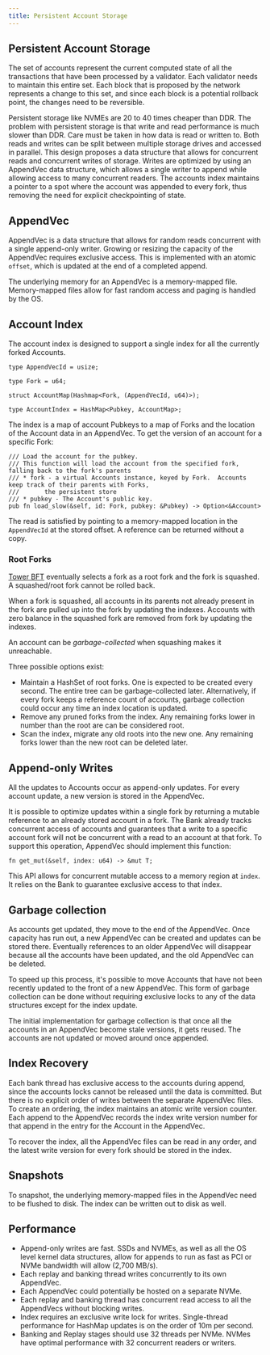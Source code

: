 ```yaml
---
title: Persistent Account Storage
---
```


## Persistent Account Storage

The set of accounts represent the current computed state of all the transactions that have been processed by a validator. Each validator needs to maintain this entire set. Each block that is proposed by the network represents a change to this set, and since each block is a potential rollback point, the changes need to be reversible.

Persistent storage like NVMEs are 20 to 40 times cheaper than DDR. The problem with persistent storage is that write and read performance is much slower than DDR. Care must be taken in how data is read or written to. Both reads and writes can be split between multiple storage drives and accessed in parallel. This design proposes a data structure that allows for concurrent reads and concurrent writes of storage. Writes are optimized by using an AppendVec data structure, which allows a single writer to append while allowing access to many concurrent readers. The accounts index maintains a pointer to a spot where the account was appended to every fork, thus removing the need for explicit checkpointing of state.

## AppendVec

AppendVec is a data structure that allows for random reads concurrent with a single append-only writer. Growing or resizing the capacity of the AppendVec requires exclusive access. This is implemented with an atomic `offset`, which is updated at the end of a completed append.

The underlying memory for an AppendVec is a memory-mapped file. Memory-mapped files allow for fast random access and paging is handled by the OS.

## Account Index

The account index is designed to support a single index for all the currently forked Accounts.

```text
type AppendVecId = usize;

type Fork = u64;

struct AccountMap(Hashmap<Fork, (AppendVecId, u64)>);

type AccountIndex = HashMap<Pubkey, AccountMap>;
```

The index is a map of account Pubkeys to a map of Forks and the location of the Account data in an AppendVec. To get the version of an account for a specific Fork:

```text
/// Load the account for the pubkey.
/// This function will load the account from the specified fork, falling back to the fork's parents
/// * fork - a virtual Accounts instance, keyed by Fork.  Accounts keep track of their parents with Forks,
///       the persistent store
/// * pubkey - The Account's public key.
pub fn load_slow(&self, id: Fork, pubkey: &Pubkey) -> Option<&Account>
```

The read is satisfied by pointing to a memory-mapped location in the `AppendVecId` at the stored offset. A reference can be returned without a copy.

### Root Forks

[Tower BFT](tower-bft.md) eventually selects a fork as a root fork and the fork is squashed. A squashed/root fork cannot be rolled back.

When a fork is squashed, all accounts in its parents not already present in the fork are pulled up into the fork by updating the indexes. Accounts with zero balance in the squashed fork are removed from fork by updating the indexes.

An account can be _garbage-collected_ when squashing makes it unreachable.

Three possible options exist:

- Maintain a HashSet of root forks. One is expected to be created every second. The entire tree can be garbage-collected later. Alternatively, if every fork keeps a reference count of accounts, garbage collection could occur any time an index location is updated.
- Remove any pruned forks from the index. Any remaining forks lower in number than the root are can be considered root.
- Scan the index, migrate any old roots into the new one. Any remaining forks lower than the new root can be deleted later.

## Append-only Writes

All the updates to Accounts occur as append-only updates. For every account update, a new version is stored in the AppendVec.

It is possible to optimize updates within a single fork by returning a mutable reference to an already stored account in a fork. The Bank already tracks concurrent access of accounts and guarantees that a write to a specific account fork will not be concurrent with a read to an account at that fork. To support this operation, AppendVec should implement this function:

```text
fn get_mut(&self, index: u64) -> &mut T;
```

This API allows for concurrent mutable access to a memory region at `index`. It relies on the Bank to guarantee exclusive access to that index.

## Garbage collection

As accounts get updated, they move to the end of the AppendVec. Once capacity has run out, a new AppendVec can be created and updates can be stored there. Eventually references to an older AppendVec will disappear because all the accounts have been updated, and the old AppendVec can be deleted.

To speed up this process, it's possible to move Accounts that have not been recently updated to the front of a new AppendVec. This form of garbage collection can be done without requiring exclusive locks to any of the data structures except for the index update.

The initial implementation for garbage collection is that once all the accounts in an AppendVec become stale versions, it gets reused. The accounts are not updated or moved around once appended.

## Index Recovery

Each bank thread has exclusive access to the accounts during append, since the accounts locks cannot be released until the data is committed. But there is no explicit order of writes between the separate AppendVec files. To create an ordering, the index maintains an atomic write version counter. Each append to the AppendVec records the index write version number for that append in the entry for the Account in the AppendVec.

To recover the index, all the AppendVec files can be read in any order, and the latest write version for every fork should be stored in the index.

## Snapshots

To snapshot, the underlying memory-mapped files in the AppendVec need to be flushed to disk. The index can be written out to disk as well.

## Performance

- Append-only writes are fast. SSDs and NVMEs, as well as all the OS level kernel data structures, allow for appends to run as fast as PCI or NVMe bandwidth will allow \(2,700 MB/s\).
- Each replay and banking thread writes concurrently to its own AppendVec.
- Each AppendVec could potentially be hosted on a separate NVMe.
- Each replay and banking thread has concurrent read access to all the AppendVecs without blocking writes.
- Index requires an exclusive write lock for writes. Single-thread performance for HashMap updates is on the order of 10m per second.
- Banking and Replay stages should use 32 threads per NVMe. NVMes have optimal performance with 32 concurrent readers or writers.
